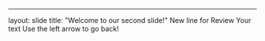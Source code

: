 
---
layout: slide
title: "Welcome to our second slide!"
New line for Review
Your text
Use the left arrow to go back!
